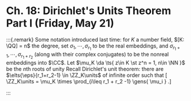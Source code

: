 # Ch. 18: Dirichlet's Units Theorem Part I (Friday, May 21)


:::{.remark}
Some notation introduced last time: for $K$ a number field, $[K: \QQ] = n$ the degree, set $\sigma_{1}, \cdots, \sigma_{r_1}$ to be the real embeddings, and $\sigma_{r_1 + 1}, \cdots, \sigma_{r_1 + r_2}$ (along with their complex conjugates) to be the nonreal embeddings into $\CC$.
Let $\mu_K \da \ts{ z\in K \st z^n = 1, n\in \NN }$ be the $n$th roots of unity
Recall Dirichlet's unit theorem: there are $\elts{\eps}{r_1+r_2-1} \in \ZZ_K\units$ of infinite order such that
\[
\ZZ_K\units = \mu_K \times \prod_{i\leq r_1 + r_2 -1} \gens{ \mu_i } 
.\]

:::

